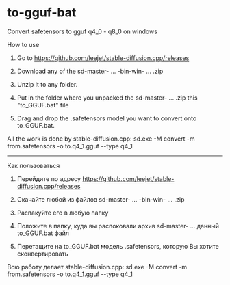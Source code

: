 # to-gguf-bat
Convert safetensors to gguf q4_0 - q8_0 on windows


How to use
1) Go to
https://github.com/leejet/stable-diffusion.cpp/releases

2) Download any of the sd-master- ... -bin-win- ... .zip

3) Unzip it to any folder.

4) Put in the folder where you unpacked the sd-master- ... .zip this "to_GGUF.bat" file

5) Drag and drop the .safetensors model you want to convert onto to_GGUF.bat.
 
All the work is done by stable-diffusion.cpp:
sd.exe -M convert -m from.safetensors -o to.q4_1.gguf --type q4_1

---

Как пользоваться
1) Перейдите по адресу
https://github.com/leejet/stable-diffusion.cpp/releases

2) Скачайте любой из файлов sd-master- ... -bin-win- ... .zip

3) Распакуйте его в любую папку

4) Положите в папку, куда вы распоковали архив sd-master- ...  данный to_GGUF.bat файл

5) Перетащите на to_GGUF.bat модель .safetensors, которую Вы хотите сконвертировать
 
Всю работу делает stable-diffusion.cpp:
sd.exe -M convert -m from.safetensors -o to.q4_1.gguf --type q4_1
